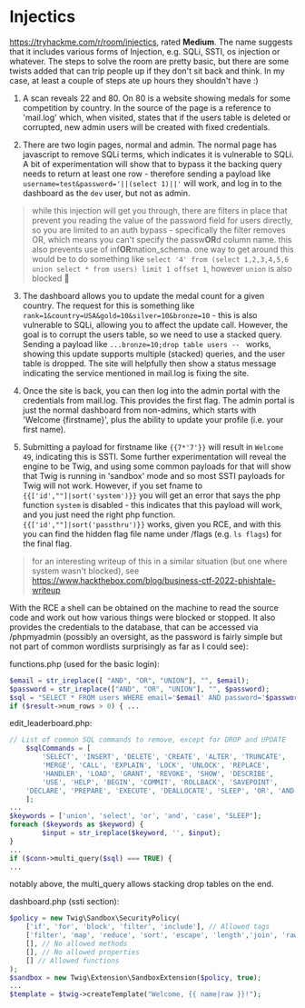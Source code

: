 # Injectics

https://tryhackme.com/r/room/injectics, rated **Medium**. The name suggests that it includes various forms of Injection, e.g. SQLi, SSTI, os injection or whatever. The steps to solve the room are pretty basic, but there are some twists added that can trip people up if they don't sit back and think. In my case, at least a couple of steps ate up hours they shouldn't have :)

1. A scan reveals 22 and 80. On 80 is a website showing medals for some competition by country. In the source of the page is a reference to 'mail.log' which, when visited, states that if the users table is deleted or corrupted, new admin users will be created with fixed credentials.

2. There are two login pages, normal and admin. The normal page has javascript to remove SQLi terms, which indicates it is vulnerable to SQLi. A bit of experimentation will show that to bypass it the backing query needs to return at least one row - therefore sending a payload like `username=test&password='||(select 1)||'` will work, and log in to the dashboard as the `dev` user, but not as admin.

> while this injection will get you through, there are filters in place that prevent you reading the value of the password field for users directly, so you are limited to an auth bypass - specifically the filter removes OR, which means you can't specify the passw**OR**d column name. this also prevents use of inf**OR**mation_schema. one way to get around this would be to do something like `select '4' from (select 1,2,3,4,5,6 union select * from users) limit 1 offset 1`, however `union` is also blocked 🤪

3. The dashboard allows you to update the medal count for a given country. The request for this is something like `rank=1&country=USA&gold=10&silver=10&bronze=10` - this is also vulnerable to SQLi, allowing you to affect the update call. However, the goal is to corrupt the users table, so we need to use a stacked query. Sending a payload like `...bronze=10;drop table users -- ` works, showing this update supports multiple (stacked) queries, and the user table is dropped. The site will helpfully then show a status message indicating the service mentioned in mail.log is fixing the site.

4. Once the site is back, you can then log into the admin portal with the credentials from mail.log. This provides the first flag. The admin portal is just the normal dashboard from non-admins, which starts with 'Welcome {firstname}', plus the ability to update your profile (i.e. your first name).

5. Submitting a payload for firstname like `{{7*'7'}}` will result in `Welcome 49`, indicating this is SSTI. Some further experimentation will reveal the engine to be Twig, and using some common payloads for that will show that Twig is running in 'sandbox' mode and so most SSTI payloads for Twig will not work. However, if you set fname to `{{['id',""]|sort('system')}}` you will get an error that says the php function `system` is disabled - this indicates that this payload will work, and you just need the right php function. `{{['id',""]|sort('passthru')}}` works, given you RCE, and with this you can find the hidden flag file name under /flags (e.g. `ls flags`) for the final flag.

> for an interesting writeup of this in a similar situation (but one where system wasn't blocked), see https://www.hackthebox.com/blog/business-ctf-2022-phishtale-writeup

With the RCE a shell can be obtained on the machine to read the source code and work out how various things were blocked or stopped. It also provides the credentials to the database, that can be accessed via /phpmyadmin (possibly an oversight, as the password is fairly simple but not part of common wordlists surprisingly as far as I could see):

functions.php (used for the basic login):

```php
$email = str_ireplace([ "AND", "OR", "UNION"], "", $email);
$password = str_ireplace(["AND", "OR", "UNION"], "", $password);
$sql = "SELECT * FROM users WHERE email='$email' AND password='$password'";
if ($result->num_rows > 0) { ...
```

edit_leaderboard.php:

```php
// List of common SQL commands to remove, except for DROP and UPDATE
    $sqlCommands = [
        'SELECT', 'INSERT', 'DELETE', 'CREATE', 'ALTER', 'TRUNCATE',
        'MERGE', 'CALL', 'EXPLAIN', 'LOCK', 'UNLOCK', 'REPLACE',
        'HANDLER', 'LOAD', 'GRANT', 'REVOKE', 'SHOW', 'DESCRIBE',
        'USE', 'HELP', 'BEGIN', 'COMMIT', 'ROLLBACK', 'SAVEPOINT',
    'DECLARE', 'PREPARE', 'EXECUTE', 'DEALLOCATE', 'SLEEP', 'OR', 'AND', 'CURSOR'
    ];
...
$keywords = ['union', 'select', 'or', 'and', 'case', "SLEEP"];
foreach ($keywords as $keyword) {
        $input = str_ireplace($keyword, '', $input);
}
...
if ($conn->multi_query($sql) === TRUE) {
...
```

notably above, the multi_query allows stacking drop tables on the end.

dashboard.php (ssti section):

```php
$policy = new Twig\Sandbox\SecurityPolicy(
    ['if', 'for', 'block', 'filter', 'include'], // Allowed tags
    ['filter', 'map', 'reduce', 'sort', 'escape', 'length','join', 'raw', 'upper'], // Allowed filters
    [], // No allowed methods
    [], // No allowed properties
    [] // Allowed functions
);
$sandbox = new Twig\Extension\SandboxExtension($policy, true);
...
$template = $twig->createTemplate("Welcome, {{ name|raw }}!");
```
